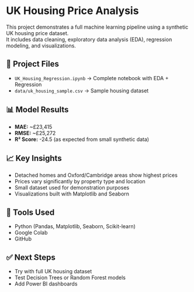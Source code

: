 # UK Housing Price Analysis

This project demonstrates a full machine learning pipeline using a synthetic UK housing price dataset.  
It includes data cleaning, exploratory data analysis (EDA), regression modeling, and visualizations.

## 📁 Project Files

- `UK_Housing_Regression.ipynb` → Complete notebook with EDA + Regression
- `data/uk_housing_sample.csv` → Sample housing dataset

## 📊 Model Results

- **MAE:** ~£23,415  
- **RMSE:** ~£25,272  
- **R² Score:** -24.5 (as expected from small synthetic data)

## 📈 Key Insights

- Detached homes and Oxford/Cambridge areas show highest prices
- Prices vary significantly by property type and location
- Small dataset used for demonstration purposes
- Visualizations built with Matplotlib and Seaborn

## 🔧 Tools Used

- Python (Pandas, Matplotlib, Seaborn, Scikit-learn)
- Google Colab
- GitHub

## ✅ Next Steps

- Try with full UK housing dataset
- Test Decision Trees or Random Forest models
- Add Power BI dashboards
